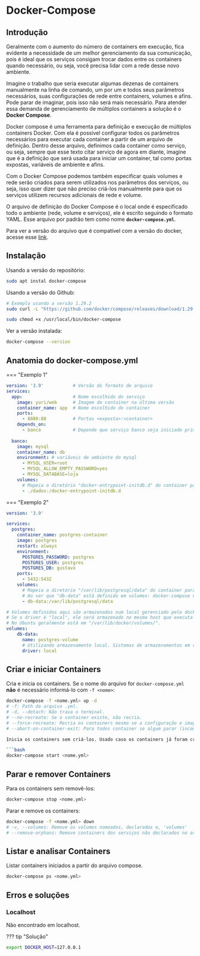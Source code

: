 # Docker-Compose

## Introdução

Geralmente com o aumento do número de containers em execução, fica evidente a necessidade de um melhor gerenciamento da sua comunicação, pois é ideal que os serviços consigam trocar dados entre os containers quando necessário, ou seja, você precisa lidar com a rede desse novo ambiente.

Imagine o trabalho que seria executar algumas dezenas de containers manualmente na linha de comando, um por um e todos seus parâmetros necessários, suas configurações de rede entre containers, volumes e afins. Pode parar de imaginar, pois isso não será mais necessário. Para atender essa demanda de gerenciamento de múltiplos containers a solução é o **Docker Compose**.

Docker compose é uma ferramenta para definição e execução de múltiplos containers Docker. Com ela é possível configurar todos os parâmetros necessários para executar cada container a partir de um arquivo de definição. Dentro desse arquivo, definimos cada container como serviço, ou seja, sempre que esse texto citar serviço de agora em diante, imagine que é a definição que será usada para iniciar um container, tal como portas expostas, variáveis de ambiente e afins.

Com o Docker Compose podemos também especificar quais volumes e rede serão criados para serem utilizados nos parâmetros dos serviços, ou seja, isso quer dizer que não preciso criá-los manualmente para que os serviços utilizem recursos adicionais de rede e volume.

O arquivo de definição do Docker Compose é o local onde é especificado todo o ambiente (rede, volume e serviços), ele é escrito seguindo o formato YAML. Esse arquivo por padrão tem como nome **`docker-compose.yml`**.

Para ver a versão do arquivo que é compatível com a versão do docker, acesse esse [link](<https://docs.docker.com/compose/compose-file/>).

## Instalação

Usando a versão do repositório:

```bash
sudo apt instal docker-compose
```

Usando a versão do Github:

```bash
# Exemplo usando a versão 1.29.2
sudo curl -L "https://github.com/docker/compose/releases/download/1.29.2/docker-compose-$(uname -s)-$(uname -m)" -o /usr/local/bin/docker-compose

sudo chmod +x /usr/local/bin/docker-compose
```

Ver a versão instalada:

```bash
docker-compose --version
```

## Anatomia do docker-compose.yml

=== "Exemplo 1"

  ```yml
  version: '3.9'           # Versão do formato de arquivo
  services:
    app:                   # Nome escolhido do serviço  
      image: yuri/web      # Imagem do container na última versão
      container_name: app  # Nome escolhido do container
      ports:
        - 8080:80          # Portas <exposta>:<container>
      depends_on:
        - banco            # Depende que serviço banco seja iniciado primeiro
    
    banco:
      image: mysql
      container_name: db
      environment: # variáveis de ambiente do mysql
        - MYSQL_USER=root
        - MYSQL_ALLOW_EMPTY_PASSWORD=yes
        - MYSQL_DATABASE=loja
      volumes:
        # Mapeia o diretório "docker-entrypoint-initdb.d" do container para o diretório "./dados" no host
        - ./dados:/docker-entrypoint-initdb.d 
  ```

=== "Exemplo 2"

  ```yml
  version: '3.9'

  services:
    postgres:
      container_name: postgres-container
      image: postgres
      restart: always
      environment:
        POSTGRES_PASSWORD: postgres
        POSTGRES_USER: postgres
        POSTGRES_DB: gustavo
      ports:
        - 5432:5432
      volumes:
        # Mapeia o diretório "/var/lib/postgresql/data" do container para o local gerenciado pelo docker-compose
        # Ao ver que "db-data" está definido em volumes: docker-compose não irá tratar como path do host "./db-data"
        - db-data:/var/lib/postgresql/data

  # Volumes definidos aqui são armazenados num local gerenciado pelo docker-compose.
  # Se o driver é "local", ele será armazenado no mesmo host que executa o container.
  # No Ubuntu geralmente está em "/var/lib/docker/volumes/".
  volumes:
      db-data: 
        name: postgres-volume
        # Utilizando armazenamento local. Sistemas de armazenamentos em rede podem ter diferentes drivers.
        driver: local 
  ```

## Criar e iniciar Containers

Cria e inicia os containers. Se o nome do arquivo for `docker-compose.yml` **não** é necessário informá-lo com `-f <nome>`:

```bash
docker-compose -f <nome.yml> up -d
# -f: Path do arquivo .yml.
# -d, --detach: Não trava o terminal.
# --no-recreate: Se o container existe, não recria.
# --force-recreate: Recria os containers mesmo se a configuração e imagem não foram alterados.
# --abort-on-container-exit: Para todos container se algum parar (incompatível com -d).

Inicia os containers sem criá-los. Usado caso os containers já foram criados:

```bash
docker-compose start <nome.yml>
```

## Parar e remover Containers

Para os containers sem removê-los:

```bash
docker-compose stop <nome.yml>
```

Parar e remove os containers:

```bash
docker-compose -f <nome.yml> down
# -v, --volumes: Remove os volumes nomeados, declarados e, 'volumes'
# --remove-orphans: Remove containers dos serviços não declarados no arquivo compose
```

## Listar e analisar Containers

Listar containers iniciados a partir do arquivo compose.

```bash
docker-compose ps <nome.yml>
```

## Erros e soluções

### Localhost

Não encontrado em localhost.

??? tip "Solução"

  ```bash
  export DOCKER_HOST=127.0.0.1
  ```

